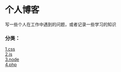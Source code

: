 # 个人博客 #

写一些个人在工作中遇到的问题，或者记录一些学习的知识

### 分类： ###
[1.css](http://链接网址)  
[2.js](http://链接网址)   
[3.node](http://链接网址)  
[4.php](http://链接网址)  
